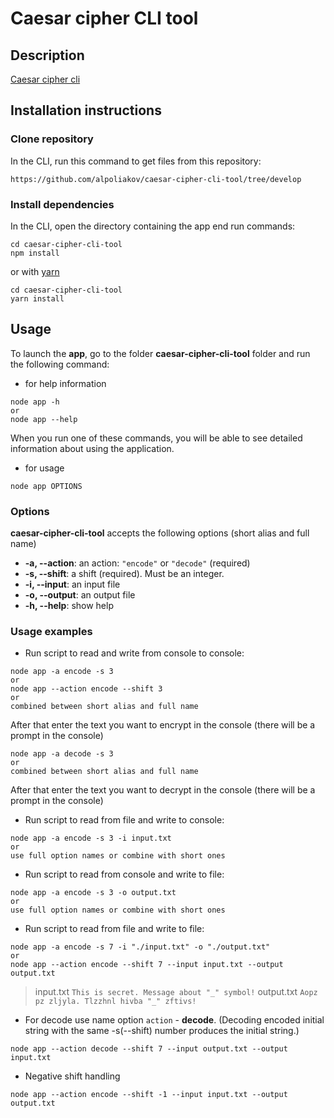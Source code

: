 # Caesar cipher CLI tool

## Description
[Caesar cipher cli](https://github.com/rolling-scopes-school/basic-nodejs-2021Q2/blob/master/descriptions/caesar-cipher-cli-tool.md)

## Installation instructions
### Clone repository

In the CLI, run this command to get files from this repository:
````
https://github.com/alpoliakov/caesar-cipher-cli-tool/tree/develop
````

### Install dependencies
In the CLI, open the directory containing the app end run commands:
````
cd caesar-cipher-cli-tool
npm install
````
or with [yarn](https://yarnpkg.com/)
````
cd caesar-cipher-cli-tool
yarn install
````

## Usage
To launch the **app**, go to the folder **caesar-cipher-cli-tool** folder and run the following command:
- for help information
````
node app -h
or
node app --help
````
When you run one of these commands, you will be able to see detailed information about using the application.
- for usage
````
node app OPTIONS
````
### Options
**caesar-cipher-cli-tool** accepts the following options (short alias and full name)
- **-a, --action**: an action: ````"encode"```` or ````"decode"```` (required)
- **-s, --shift**: a shift (required). Must be an integer.
- **-i, --input**: an input file
- **-o, --output**: an output file
- **-h, --help**: show help

### Usage examples
- Run script to read and write from console to console:
````
node app -a encode -s 3
or
node app --action encode --shift 3
or
combined between short alias and full name
````
After that enter the text you want to encrypt in the console (there will be a prompt in the console)
````
node app -a decode -s 3
or
combined between short alias and full name
````
After that enter the text you want to decrypt in the console (there will be a prompt in the console)

- Run script to read from file and write to console:
````
node app -a encode -s 3 -i input.txt
or
use full option names or combine with short ones
````

- Run script to read from console and write to file:
````
node app -a encode -s 3 -o output.txt
or
use full option names or combine with short ones
````

- Run script to read from file and write to file:
````
node app -a encode -s 7 -i "./input.txt" -o "./output.txt"
or
node app --action encode --shift 7 --input input.txt --output output.txt
````
> input.txt
> `This is secret. Message about "_" symbol!`
> output.txt
> `Aopz pz zljyla. Tlzzhnl hivba "_" zftivs!`

- For decode use name option ````action```` - **decode**. (Decoding encoded initial string with the same -s(--shift) number produces the initial string.)
````
node app --action decode --shift 7 --input output.txt --output input.txt
````
- Negative shift handling
````
node app --action encode --shift -1 --input input.txt --output output.txt


